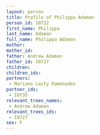 ```yaml
---
layout: person
title: Profile of Philippa Adaman
person_id: I0732
first_name: Philippa
last_name: Adaman
full_name: Philippa Adaman
mother: 
mother_id: 
father: Andrew Adaman
father_id: I0727
children:
children_ids:
partners:
 - Mariano Laity Ramenaden
partner_ids:
 - I0735
relevant_trees_names:
 - Andrew Adaman
relevant_trees_ids:
 - I0727
sex: F
---
```


